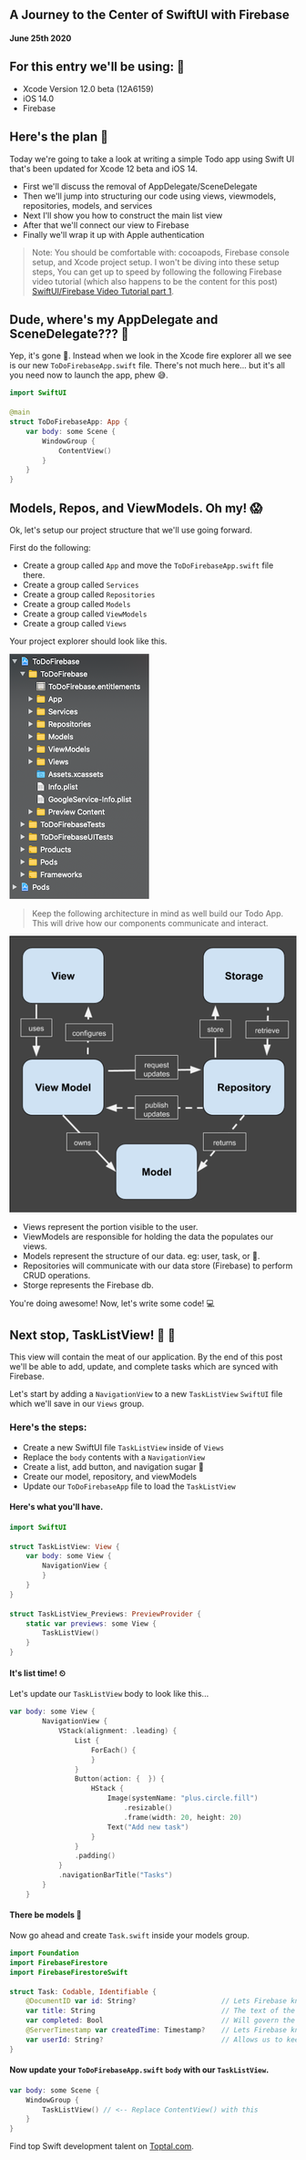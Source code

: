 ## A Journey to the Center of SwiftUI with Firebase 
#### June 25th 2020

## For this entry we'll be using: 🧐
- Xcode Version 12.0 beta (12A6159)
- iOS 14.0
- Firebase

## Here's the plan 📖
Today we're going to take a look at writing a simple Todo app using Swift UI that's been updated for Xcode 12 beta and iOS 14. 
- First we'll discuss the removal of AppDelegate/SceneDelegate
- Then we'll jump into structuring our code using views, viewmodels, repositories, models, and services
- Next I'll show you how to construct the main list view
- After that we'll connect our view to Firebase
- Finally we'll wrap it up with Apple authentication

> Note: You should be comfortable with: cocoapods, Firebase console setup, and Xcode project setup. I won't be diving into these setup steps, You can get up to speed by following the following Firebase video tutorial (which also happens to be the content for this post) [SwiftUI/Firebase Video Tutorial part 1](https://www.youtube.com/watch?v=4RUeW5rUcww).

## Dude, where's my AppDelegate and SceneDelegate??? 🤔
Yep, it's gone 👋. Instead when we look in the Xcode fire explorer all we see is our new `ToDoFirebaseApp.swift` file.
There's not much here... but it's all you need now to launch the app, phew 😅.

```swift
import SwiftUI

@main
struct ToDoFirebaseApp: App {    
    var body: some Scene {
        WindowGroup {
            ContentView()
        }
    }
}
```

## Models, Repos, and ViewModels. Oh my! 😱
Ok, let's setup our project structure that we'll use going forward.

First do the following:
- Create a group called `App` and move the `ToDoFirebaseApp.swift` file there.
- Create a group called `Services`
- Create a group called `Repositories`
- Create a group called `Models`
- Create a group called `ViewModels`
- Create a group called `Views`

Your project explorer should look like this.

![File Explorer](https://github.com/wsaults/Knowledge-Database/blob/master/Coding/Swift/ToDoFirebaseExplorer_1--small.png?raw=true)

> Keep the following architecture in mind as well build our Todo App. This will drive how our components communicate and interact.

![View-ViewModel-Repo](https://raw.githubusercontent.com/wsaults/Knowledge-Database/master/Coding/Swift/View-ViewModel-Repo.png)

- Views represent the portion visible to the user.
- ViewModels are responsible for holding the data the populates our views.
- Models represent the structure of our data. eg: user, task, or 🚗.
- Repositories will communicate with our data store (Firebase) to perform CRUD operations.
- Storge represents the Firebase db.

You're doing awesome! Now, let's write some code! 💻

## Next stop, TaskListView! 🚂 🙌
This view will contain the meat of our application. By the end of this post we'll be able to add, update, and complete tasks which are synced with Firebase.

Let's start by adding a `NavigationView` to a new `TaskListView` `SwiftUI` file which we'll save in our `Views` group.

### Here's the steps:
- Create a new SwiftUI file `TaskListView` inside of `Views`
- Replace the `body` contents with a `NavigationView`
- Create a list, add button, and navigation sugar 🍰
- Create our model, repository, and viewModels
- Update our `ToDoFirebaseApp` file to load the `TaskListView`

#### Here's what you'll have.
```swift
import SwiftUI

struct TaskListView: View {    
    var body: some View {
        NavigationView {
        }
    }
}

struct TaskListView_Previews: PreviewProvider {
    static var previews: some View {
        TaskListView()
    }
}
```

#### It's list time! ⏲
Let's update our `TaskListView` body to look like this...
```swift
var body: some View {
        NavigationView {
            VStack(alignment: .leading) {
                List {
                    ForEach() { 
                    }
                }
                Button(action: {  }) {
                    HStack {
                        Image(systemName: "plus.circle.fill")
                            .resizable()
                            .frame(width: 20, height: 20)
                        Text("Add new task")
                    }
                }
                .padding()
            }
            .navigationBarTitle("Tasks")
        }
    }
```

#### There be models 🐉
Now go ahead and create `Task.swift` inside your models group.

```swift
import Foundation
import FirebaseFirestore
import FirebaseFirestoreSwift

struct Task: Codable, Identifiable {
    @DocumentID var id: String?                     // Lets Firebase know that it can assign a document ID here
    var title: String                               // The text of the task
    var completed: Bool                             // Will govern the checkmark state of the task
    @ServerTimestamp var createdTime: Timestamp?    // Lets Firebase know that it can assign a timestamp here
    var userId: String?                             // Allows us to keep track of who created the task.
}
```

#### Now update your `ToDoFirebaseApp.swift` `body` with our `TaskListView`.
```swift
var body: some Scene {
    WindowGroup {
        TaskListView() // <-- Replace ContentView() with this
    }
}
```

Find top Swift development talent on [Toptal.com](https://www.toptal.com/swift).
